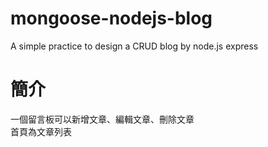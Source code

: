 # mongoose-nodejs-blog
A simple practice to design a CRUD  blog by node.js express
# 簡介
一個留言板可以新增文章、編輯文章、刪除文章
<br>首頁為文章列表
